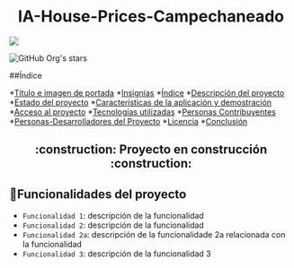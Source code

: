 <h1 align="center"> IA-House-Prices-Campechaneado </h1> 

<p align="left">
<img src="https://img.shields.io/badge/STATUS-EN%20DESAROLLO-green">
</p>

![GitHub Org's stars](https://img.shields.io/github/stars/camilafernanda?style=social)

##Índice

*[Título e imagen de portada](#Título-e-imagen-de-portada)
*[Insignias](#insignias)
*[Índice](#índice)
*[Descripción del proyecto](#descripción-del-proyecto)
*[Estado del proyecto](#Estado-del-proyecto)
*[Características de la aplicación y demostración](#Características-de-la-aplicación-y-demostración)
*[Acceso al proyecto](#acceso-proyecto)
*[Tecnologías utilizadas](#tecnologías-utilizadas)
*[Personas Contribuyentes](#personas-contribuyentes)
*[Personas-Desarrolladores del Proyecto](#personas-desarrolladores)
*[Licencia](#licencia)
*[Conclusión](#conclusión)


<h2 align="center">
:construction: Proyecto en construcción :construction:
</h2>


## :hammer:Funcionalidades del proyecto

- `Funcionalidad 1`: descripción de la funcionalidad 
- `Funcionalidad 2`: descripción de la funcionalidad 
- `Funcionalidad 2a`: descripción de la funcionalidade 2a relacionada con la funcionalidad 
- `Funcionalidad 3`: descripción de la funcionalidad 3
